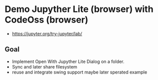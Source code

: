 # Demo Jupyther Lite (browser) with CodeOss (browser)
- https://jupyter.org/try-jupyter/lab/


## Goal
- Implement Open With Jupyther Lite Dialog on a folder.
- Sync and later share filesystem
- reuse and integrate swing support maybe later sperated example
